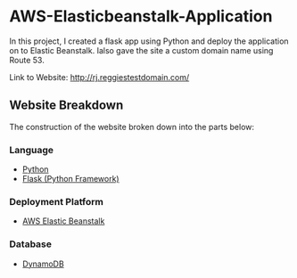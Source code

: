 # AWS-Elasticbeanstalk-Application
In this project, I created a flask app using Python and deploy the application on to Elastic Beanstalk. Ialso gave the site a custom domain name using Route 53.

Link to Website: http://rj.reggiestestdomain.com/


## Website Breakdown

The construction of the website broken down into the parts below:

### Language 

- [Python](https://www.python.org/) 
- [Flask (Python Framework)](https://flask.palletsprojects.com/en/1.1.x/)



### Deployment Platform

- [AWS Elastic Beanstalk](https://aws.amazon.com/elasticbeanstalk/)


### Database 

- [DynamoDB](https://aws.amazon.com/dynamodb/)

